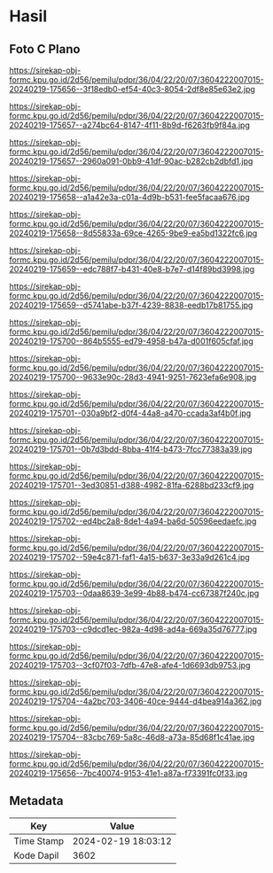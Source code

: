 # Hasil

## Foto C Plano

https://sirekap-obj-formc.kpu.go.id/2d56/pemilu/pdpr/36/04/22/20/07/3604222007015-20240219-175656--3f18edb0-ef54-40c3-8054-2df8e85e63e2.jpg

https://sirekap-obj-formc.kpu.go.id/2d56/pemilu/pdpr/36/04/22/20/07/3604222007015-20240219-175657--a274bc64-8147-4f11-8b9d-f6263fb9f84a.jpg

https://sirekap-obj-formc.kpu.go.id/2d56/pemilu/pdpr/36/04/22/20/07/3604222007015-20240219-175657--2960a091-0bb9-41df-90ac-b282cb2dbfd1.jpg

https://sirekap-obj-formc.kpu.go.id/2d56/pemilu/pdpr/36/04/22/20/07/3604222007015-20240219-175658--a1a42e3a-c01a-4d9b-b531-fee5facaa676.jpg

https://sirekap-obj-formc.kpu.go.id/2d56/pemilu/pdpr/36/04/22/20/07/3604222007015-20240219-175658--8d55833a-69ce-4265-9be9-ea5bd1322fc6.jpg

https://sirekap-obj-formc.kpu.go.id/2d56/pemilu/pdpr/36/04/22/20/07/3604222007015-20240219-175659--edc788f7-b431-40e8-b7e7-d14f89bd3998.jpg

https://sirekap-obj-formc.kpu.go.id/2d56/pemilu/pdpr/36/04/22/20/07/3604222007015-20240219-175659--d5741abe-b37f-4239-8838-eedb17b81755.jpg

https://sirekap-obj-formc.kpu.go.id/2d56/pemilu/pdpr/36/04/22/20/07/3604222007015-20240219-175700--864b5555-ed79-4958-b47a-d001f605cfaf.jpg

https://sirekap-obj-formc.kpu.go.id/2d56/pemilu/pdpr/36/04/22/20/07/3604222007015-20240219-175700--9633e90c-28d3-4941-9251-7623efa6e908.jpg

https://sirekap-obj-formc.kpu.go.id/2d56/pemilu/pdpr/36/04/22/20/07/3604222007015-20240219-175701--030a9bf2-d0f4-44a8-a470-ccada3af4b0f.jpg

https://sirekap-obj-formc.kpu.go.id/2d56/pemilu/pdpr/36/04/22/20/07/3604222007015-20240219-175701--0b7d3bdd-8bba-41f4-b473-7fcc77383a39.jpg

https://sirekap-obj-formc.kpu.go.id/2d56/pemilu/pdpr/36/04/22/20/07/3604222007015-20240219-175701--3ed30851-d388-4982-81fa-6288bd233cf9.jpg

https://sirekap-obj-formc.kpu.go.id/2d56/pemilu/pdpr/36/04/22/20/07/3604222007015-20240219-175702--ed4bc2a8-8de1-4a94-ba6d-50596eedaefc.jpg

https://sirekap-obj-formc.kpu.go.id/2d56/pemilu/pdpr/36/04/22/20/07/3604222007015-20240219-175702--59e4c871-faf1-4a15-b637-3e33a9d261c4.jpg

https://sirekap-obj-formc.kpu.go.id/2d56/pemilu/pdpr/36/04/22/20/07/3604222007015-20240219-175703--0daa8639-3e99-4b88-b474-cc67387f240c.jpg

https://sirekap-obj-formc.kpu.go.id/2d56/pemilu/pdpr/36/04/22/20/07/3604222007015-20240219-175703--c9dcd1ec-982a-4d98-ad4a-669a35d76777.jpg

https://sirekap-obj-formc.kpu.go.id/2d56/pemilu/pdpr/36/04/22/20/07/3604222007015-20240219-175703--3cf07f03-7dfb-47e8-afe4-1d6693db9753.jpg

https://sirekap-obj-formc.kpu.go.id/2d56/pemilu/pdpr/36/04/22/20/07/3604222007015-20240219-175704--4a2bc703-3406-40ce-9444-d4bea914a362.jpg

https://sirekap-obj-formc.kpu.go.id/2d56/pemilu/pdpr/36/04/22/20/07/3604222007015-20240219-175704--83cbc769-5a8c-46d8-a73a-85d68f1c41ae.jpg

https://sirekap-obj-formc.kpu.go.id/2d56/pemilu/pdpr/36/04/22/20/07/3604222007015-20240219-175656--7bc40074-9153-41e1-a87a-f73391fc0f33.jpg


## Metadata

| Key        | Value               |
| ---------- | ------------------- |
| Time Stamp | 2024-02-19 18:03:12 |
| Kode Dapil | 3602                |



